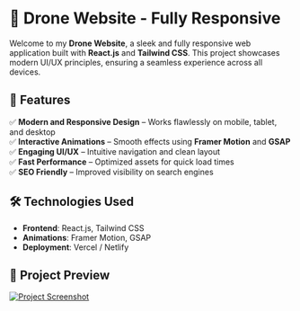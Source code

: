 # 🚀 Drone Website - Fully Responsive

Welcome to my **Drone Website**, a sleek and fully responsive web application built with **React.js** and **Tailwind CSS**. This project showcases modern UI/UX principles, ensuring a seamless experience across all devices.

## 🌟 Features
✅ **Modern and Responsive Design** – Works flawlessly on mobile, tablet, and desktop  
✅ **Interactive Animations** – Smooth effects using **Framer Motion** and **GSAP**  
✅ **Engaging UI/UX** – Intuitive navigation and clean layout  
✅ **Fast Performance** – Optimized assets for quick load times  
✅ **SEO Friendly** – Improved visibility on search engines  

## 🛠️ Technologies Used
- **Frontend**: React.js, Tailwind CSS  
- **Animations**: Framer Motion, GSAP  
- **Deployment**: Vercel / Netlify  

## 📸 Project Preview
[![Project Screenshot](link-to-screenshot.png)](https://github-production-user-asset-6210df.s3.amazonaws.com/150589687/423216893-207e8c61-0b34-46da-b0d3-03763b4d3a4e.png?X-Amz-Algorithm=AWS4-HMAC-SHA256&X-Amz-Credential=AKIAVCODYLSA53PQK4ZA%2F20250316%2Fus-east-1%2Fs3%2Faws4_request&X-Amz-Date=20250316T131507Z&X-Amz-Expires=300&X-Amz-Signature=0ed5ebf10340031d14d4fb3d11dc288a9c2b08d39bc56189a81c3b39fc450332&X-Amz-SignedHeaders=host)

